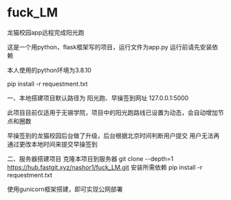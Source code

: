 # fuck_LM

龙猫校园app远程完成阳光跑

这是一个用python，flask框架写的项目，运行文件为app.py
运行前请先安装依赖

本人使用的python环境为3.8.10

pip install -r requestment.txt

一、本地搭建项目默认路径为
阳光跑、早操签到网址
127.0.0.1:5000


此项目目前仅适用于无锡学院，项目中的阳光跑路线已设置为动态，会自动增加节点和圈数

早操签到的龙猫校园后台做了升级，后台根据北京时间判断用户提交
用户无法再通过更改本地时间来提交早操签到

二、服务器搭建项目
克隆本项目到服务器
git clone --depth=1 https://hub.fastgit.xyz/nashor1/fuck_LM.git
安装所需依赖
pip install -r requestment.txt

使用gunicorn框架搭建，即可实现公网部署
